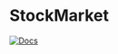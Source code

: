 # StockMarket

[![Docs](https://github.com/97gamjak/stockmarket/actions/workflows/docs.yml/badge.svg)](https://97gamjak.github.io/stockMarket/)
